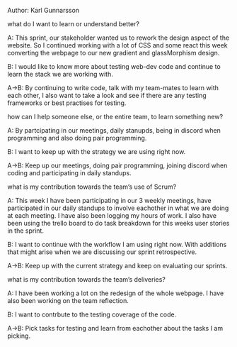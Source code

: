 Author: Karl Gunnarsson

what do I want to learn or understand better?

A: This sprint, our stakeholder wanted us to rework the design aspect of the website. So I continued working with a lot of CSS and some react this week converting the webpage to our new gradient and glassMorphism design.

B: I would like to know more about testing web-dev code and continue to learn the stack we are working with.

A->B: By continuing to write code, talk with my team-mates to learn with each other, I also want to take a look and see if there are any testing frameworks or best practises for testing.



how can I help someone else, or the entire team, to learn something new?

A: By partcipating in our meetings, daily stanupds, being in discord when programming and also doing pair programming.

B: I want to keep up with the strategy we are using right now.

A->B: Keep up our meetings, doing pair programming, joining discord when coding and participating in daily standups.


what is my contribution towards the team’s use of Scrum?

A: This week I have been participating in our 3 weekly meetings, have participated in our daily standups to involve eachother in what we are doing at each meeting. I have also been logging my hours of work. I also have been using the trello board to do task breakdown for this weeks user stories in the sprint.

B: I want to continue with the workflow I am using right now. With additions that might arise when we are discussing our sprint retrospective.

A->B: Keep up with the current strategy and keep on evaluating our sprints.



what is my contribution towards the team’s deliveries?

A: I have been working a lot on the redesign of the whole webpage. I have also been working on the team reflection.

B: I want to contrbute to the testing coverage of the code.

A->B: Pick tasks for testing and learn from eachother about the tasks I am picking.